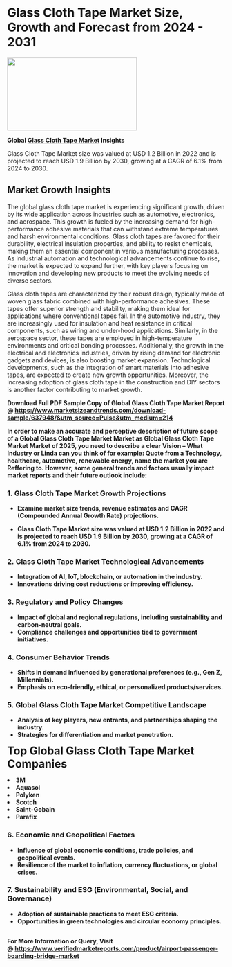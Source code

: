 <H1>Glass Cloth Tape Market Size, Growth and Forecast from 2024 - 2031</H1><img class="aligncenter size-medium wp-image-584254" src="https://thirdeyenews.in/wp-content/uploads/2024/09/Global-Market-Research-300x168.jpeg" alt="" width="300" height="168" /><p><strong>Global&nbsp;<a href="https://www.marketsizeandtrends.com/download-sample/637948/&amp;utm_source=Pulse&amp;utm_medium=214">Glass Cloth Tape Market</a> Insights</strong></p><p>Glass Cloth Tape Market size was valued at USD 1.2 Billion in 2022 and is projected to reach USD 1.9 Billion by 2030, growing at a CAGR of 6.1% from 2024 to 2030.</p><p><h2>Market Growth Insights</h2> <p>The global glass cloth tape market is experiencing significant growth, driven by its wide application across industries such as automotive, electronics, and aerospace. This growth is fueled by the increasing demand for high-performance adhesive materials that can withstand extreme temperatures and harsh environmental conditions. Glass cloth tapes are favored for their durability, electrical insulation properties, and ability to resist chemicals, making them an essential component in various manufacturing processes. As industrial automation and technological advancements continue to rise, the market is expected to expand further, with key players focusing on innovation and developing new products to meet the evolving needs of diverse sectors.</p> <p><strong></strong></p> <p>Glass cloth tapes are characterized by their robust design, typically made of woven glass fabric combined with high-performance adhesives. These tapes offer superior strength and stability, making them ideal for applications where conventional tapes fail. In the automotive industry, they are increasingly used for insulation and heat resistance in critical components, such as wiring and under-hood applications. Similarly, in the aerospace sector, these tapes are employed in high-temperature environments and critical bonding processes. Additionally, the growth in the electrical and electronics industries, driven by rising demand for electronic gadgets and devices, is also boosting market expansion. Technological developments, such as the integration of smart materials into adhesive tapes, are expected to create new growth opportunities. Moreover, the increasing adoption of glass cloth tape in the construction and DIY sectors is another factor contributing to market growth. <p><strong></p><p><span class=""><strong>Download Full PDF Sample Copy of Global Glass Cloth Tape Market Report</strong> @ <a href="https://www.marketsizeandtrends.com/download-sample/637948/&amp;utm_source=Pulse&amp;utm_medium=214" target="_blank">https://www.marketsizeandtrends.com/download-sample/637948/&amp;utm_source=Pulse&amp;utm_medium=214</a></span></p><p>In order to make an accurate and perceptive description of future scope of a Global&nbsp;Glass Cloth Tape Market Market as Global&nbsp;Glass Cloth Tape Market Market of 2025, you need to describe a clear Vision &ndash; What Industry or Linda can you think of for example: Quote from a Technology, healthcare, automotive, renewable energy, name the market you are Reffering to. However, some general trends and factors usually impact market reports and their future outlook include:</p><h3>1.&nbsp;<strong>Glass Cloth Tape Market Growth Projections</strong></h3><ul><li>Examine market size trends, revenue estimates and CAGR (Compounded Annual Growth Rate) projections.</li><li><p>Glass Cloth Tape Market size was valued at USD 1.2 Billion in 2022 and is projected to reach USD 1.9 Billion by 2030, growing at a CAGR of 6.1% from 2024 to 2030.</p></li></ul><h3>2.&nbsp;<strong>Glass Cloth Tape Market Technological Advancements</strong></h3><ul><li>Integration of AI, IoT, blockchain, or automation in the industry.</li><li>Innovations driving cost reductions or improving efficiency.</li></ul><h3>3.&nbsp;<strong>Regulatory and Policy Changes</strong></h3><ul><li>Impact of global and regional regulations, including sustainability and carbon-neutral goals.</li><li>Compliance challenges and opportunities tied to government initiatives.</li></ul><h3>4.&nbsp;<strong>Consumer Behavior Trends</strong></h3><ul><li>Shifts in demand influenced by generational preferences (e.g., Gen Z, Millennials).</li><li>Emphasis on eco-friendly, ethical, or personalized products/services.</li></ul><h3>5.&nbsp;<strong>Global Glass Cloth Tape Market Competitive Landscape</strong></h3><ul><li>Analysis of key players, new entrants, and partnerships shaping the industry.</li><li>Strategies for differentiation and market penetration.</li></ul><p data-pm-slice="1 1 []"><span style="color: inherit; font-family: inherit; font-size: 25px;">Top Global Glass Cloth Tape Market Companies</span></p><div class="" data-test-id=""><p><li>3M</li><li> Aquasol</li><li> Polyken</li><li> Scotch</li><li> Saint-Gobain</li><li> Parafix</li></p></div><h3>6.&nbsp;<strong>Economic and Geopolitical Factors</strong></h3><ul><li>Influence of global economic conditions, trade policies, and geopolitical events.</li><li>Resilience of the market to inflation, currency fluctuations, or global crises.</li></ul><h3>7.&nbsp;<strong>Sustainability and ESG (Environmental, Social, and Governance)</strong></h3><ul><li>Adoption of sustainable practices to meet ESG criteria.</li><li>Opportunities in green technologies and circular economy principles.</li></ul><h2><strong style="font-size: 14px;">For More Information or Query, Visit @&nbsp;</strong><a style="background-color: #ffffff; font-size: 14px;" href="https://www.marketsizeandtrends.com/report/glass-cloth-tape-market/" target="_blank">https://www.verifiedmarketreports.com/product/airport-passenger-boarding-bridge-market</a></h2>
